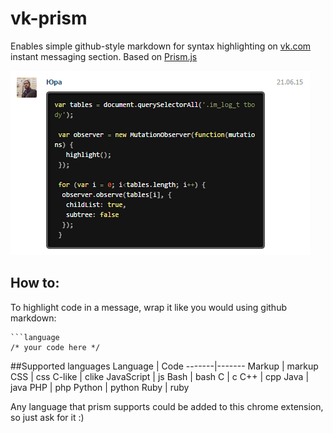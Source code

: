 # vk-prism
Enables simple github-style markdown for syntax highlighting on [vk.com](http://vk.com/) instant messaging section. Based on [Prism.js](http://prismjs.com/)

![vk-prism screenshot](https://raw.githubusercontent.com/filingroove/vk-prism/master/screenshot.png)

## How to:
To highlight code in a message, wrap it like you would using github markdown:

```
```language
/* your code here */
```


##Supported languages
Language | Code
-------|-------
Markup | markup
CSS | css
C-like | clike
JavaScript | js
Bash | bash
C | c
C++ | cpp 
Java | java
PHP | php
Python | python
Ruby | ruby

Any language that prism supports could be added to this chrome extension, so just ask for it :)